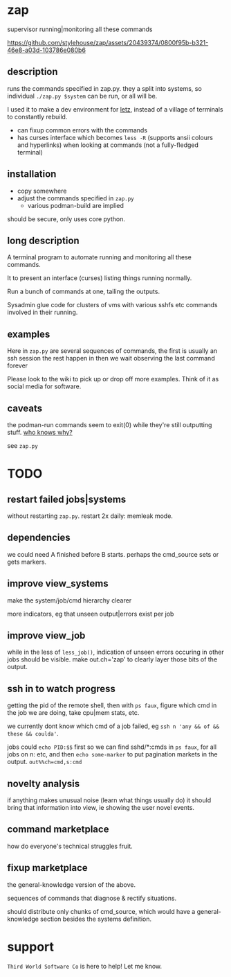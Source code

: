 # zap
supervisor running|monitoring all these commands

https://github.com/stylehouse/zap/assets/20439374/0800f95b-b321-46e8-a03d-103786e080b6

## description

runs the commands specified in zap.py. they a split into systems, so individual `./zap.py $system` can be run, or all will be.

I used it to make a dev environment for [letz](https://github.com/stylehouse/letz), instead of a village of terminals to constantly rebuild.

- can fixup common errors with the commands
- has curses interface which becomes `less -R` (supports ansii colours and hyperlinks) when looking at commands (not a fully-fledged terminal)

## installation

* copy somewhere
* adjust the commands specified in `zap.py`
  * various podman-build are implied

should be secure, only uses core python.

## long description

A terminal program to automate running and monitoring all these commands.

It to present an interface (curses) listing things running normally.

Run a bunch of commands at one, tailing the outputs.

Sysadmin glue code for clusters of vms with various sshfs etc commands involved in their running.

## examples

Here in `zap.py` are several sequences of commands,
    the first is usually an ssh session the rest happen in
    then we wait observing the last command forever

Please look to the wiki to pick up or drop off more examples. Think of it as social media for software.

## caveats

the podman-run commands seem to exit(0) while they're still outputting stuff. [who knows why?](https://stackoverflow.com/questions/881388/double-fork-when-creating-a-daemon/5386753#5386753)

see `zap.py`

# TODO

## restart failed jobs|systems
without restarting `zap.py`.
restart 2x daily: memleak mode.

## dependencies
we could need A finished before B starts. perhaps the cmd_source sets or gets markers.

## improve view_systems
make the system/job/cmd hierarchy clearer

more indicators, eg that unseen output|errors exist per job

## improve view_job
while in the less of `less_job()`, indication of unseen errors occuring in other jobs should be visible. make out.ch='zap' to clearly layer those bits of the output.

## ssh in to watch progress
getting the pid of the remote shell, then with `ps faux`, figure which cmd in the job we are doing, take cpu|mem stats, etc.

we currently dont know which cmd of a job failed, eg `ssh n 'any && of && these && coulda'`.

jobs could `echo PID:$$` first so we can find sshd/*:cmds in `ps faux`, for all jobs on n: etc, and then `echo some-marker` to put pagination markets in the output. `out%%ch=cmd,s:cmd`

## novelty analysis
if anything makes unusual noise (learn what things usually do) it should bring that information into view, ie showing the user novel events.

## command marketplace
how do everyone's technical struggles fruit.

## fixup marketplace
the general-knowledge version of the above.

sequences of commands that diagnose & rectify situations.

should distribute only chunks of cmd_source, which would have a general-knowledge section besides the systems definition.

# support

`Third World Software Co` is here to help! Let me know.
